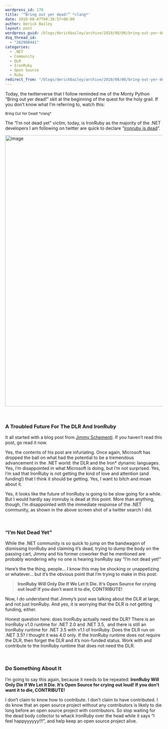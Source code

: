 ```yaml
---
wordpress_id: 178
title: '“Bring out yer dead!” *clang*'
date: 2010-08-07T00:38:57+00:00
author: Derick Bailey
layout: post
wordpress_guid: /blogs/derickbailey/archive/2010/08/06/bring-out-yer-dead-clang.aspx
dsq_thread_id:
  - "262908441"
categories:
  - .NET
  - Community
  - DLR
  - IronRuby
  - Open Source
  - Ruby
redirect_from: "/blogs/derickbailey/archive/2010/08/06/bring-out-yer-dead-clang.aspx/"
---
```

Today, the twitterverse that I follow reminded me of the Monty Python “Bring out yer dead!” skit at the beginning of the quest for the holy grail. If you don’t know what I’m referring to, watch this: 

<div style="padding-bottom: 0px;margin: 0px;padding-left: 0px;padding-right: 0px;float: none;padding-top: 0px" class="wlWriterEditableSmartContent">
  <div>
  </div>
  
  <div style="clear:both;font-size:.8em">
    Bring Out Yer Dead! *clang*
  </div>
</div>

The “I’m not dead yet" victim, today, is IronRuby as the majority of the .NET developers I am following on twitter are quick to declare “[ironruby is dead](https://twitter.com/#search?q=ironruby%20is%20dead)”. 

 <img style="border-bottom: 0px;border-left: 0px;border-top: 0px;border-right: 0px" border="0" alt="image" src="https://lostechies.com/content/derickbailey/uploads/2011/03/image_759FAF57.png" width="567" height="868" />

&#160;

### A Troubled Future For The DLR And IronRuby

It all started with a blog post from [Jimmy Schementi](http://blog.jimmy.schementi.com/2010/08/start-spreading-news-future-of-jimmy.html). If you haven’t read this post, go read it now.

Yes, the contents of his post are infuriating. Once again, Microsoft has dropped the ball on what had the potential to be a tremendous advancement in the .NET world: the DLR and the Iron* dynamic languages. Yes, I’m disappointed in what Microsoft is doing, but I’m not surprised. Yes, I’m sad that IronRuby is not getting the kind of love and attention (and funding!) that I think it should be getting. Yes, I want to bitch and moan about it.

Yes, it looks like the future of IronRuby is going to be slow going for a while. But I would hardly say ironruby is dead at this point. More than anything, though, I’m disappointed with the immediate response of the .NET community, as shown in the above screen shot of a twitter search I did.

&#160;

### “I’m Not Dead Yet”

While the .NET community is so quick to jump on the bandwagon of dismissing IronRuby and claiming it’s dead, trying to dump the body on the passing cart, Jimmy and his former coworker that he mentioned are probably wondering why no one is hearing IronRuby say “I’m not dead yet!”

Here’s the the thing, people… I know this may be shocking or unappetizing or whatever… but it’s the obvious point that I’m trying to make in this post:

> **IronRuby Will Only Die If We Let It Die. It’s Open Source for crying out loud! If you don’t want it to die, CONTRIBUTE!**

Now, I do understand that Jimmy’s post was talking about the DLR at large, and not just IronRuby. And yes, it is worrying that the DLR is not getting funding, either. 

Honest question here: does IronRuby actually need the DLR? There is an IronRuby v1.0 runtime for .NET 2.0 and .NET 3.5,&#160; and there is still an IronRuby runtime for .NET 3.5 with v1.1 of IronRuby. Does the DLR run on .NET 3.5? I thought it was 4.0 only. If the IronRuby runtime does not require the DLR, then forget the DLR and it’s non-funded status. Work with and contribute to the IronRuby runtime that does not need the DLR.

&#160;

### Do Something About It

I’m going to say this again, because it needs to be repeated: **IronRuby Will Only Die If We Let It Die. It’s Open Source for crying out loud! If you don’t want it to die, CONTRIBUTE!**

I don’t claim to know how to contribute. I don’t claim to have contributed. I do know that an open source project without any contributors is likely to die long before an open source project with contributors. So stop waiting for the dead body collector to whack IronRuby over the head while it says “I feel happyyyyyy!!!”, and help keep an open source project alive.